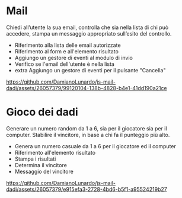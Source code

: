 # Mail
Chiedi all’utente la sua email, controlla che sia nella lista di chi può accedere, stampa un messaggio appropriato sull’esito del controllo.

- Riferimento alla lista delle email autorizzate
- Riferimento al form e all'elemento risultato
- Aggiungo un gestore di eventi al modulo di invio
- Verifico se l'email dell'utente è nella lista
- extra Aggiungo un gestore di eventi per il pulsante "Cancella"

https://github.com/DamianoLunardo/js-mail-dadi/assets/26057379/99120104-138b-4828-b4e1-41dd190a21ce

# Gioco dei dadi
Generare un numero random da 1 a 6, sia per il giocatore sia per il computer.
Stabilire il vincitore, in base a chi fa il punteggio più alto.

- Genera un numero casuale da 1 a 6 per il giocatore ed il computer
- Riferimento all'elemento risultato
- Stampa i risultati
- Determina il vincitore
-  Messaggio del vincitore

https://github.com/DamianoLunardo/js-mail-dadi/assets/26057379/e915efa3-2728-4bd6-b5f1-a95524219b27

